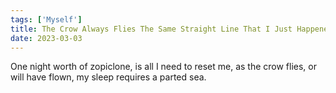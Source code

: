 ```yaml
---
tags: ['Myself']
title: The Crow Always Flies The Same Straight Line That I Just Happened To Drown
date: 2023-03-03
---
```


One night worth of zopiclone,
is all I need to reset me,
as the crow flies, or will have flown,
my sleep requires a parted sea.
